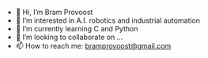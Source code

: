 - 👋 Hi, I’m Bram Provoost
- 👀 I’m interested in A.I. robotics and industrial automation
- 🌱 I’m currently learning C and Python 
- 💞️ I’m looking to collaborate on ...
- 📫 How to reach me: bramprovoost@gmail.com

<!---
BramProvoost/BramProvoost is a ✨ special ✨ repository because its `README.md` (this file) appears on your GitHub profile.
You can click the Preview link to take a look at your changes.
--->
